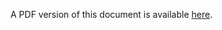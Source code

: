 A PDF version of this document is available [here](/Data_Submission_Portal/PDF/Data_Submission_Portal_UG.pdf).
